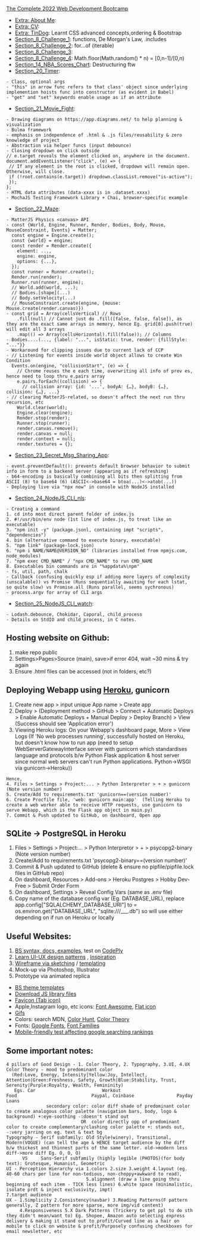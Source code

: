 [The Complete 2022 Web Development Bootcamp](https://www.udemy.com/course/the-complete-web-development-bootcamp)

- [Extra: About Me](Extra_About_Me): 
- [Extra: CV](Extra_CV): 
- [Extra: TinDog](Extra_TinDog): Learnt CSS advanced concepts,ordering & Bootstrap
- [Section_8_Challenge_1](Section_8_Challenge_1): functions, De Morgan's Law, .includes
- [Section_8_Challenge_2](Section_8_Challenge_2): for...of (iterable)
- [Section_8_Challenge_3](Section_8_Challenge_3): 
- [Section_8_Challenge_4](Section_8_Challenge_4): Math.floor(Math.random() * n) = [0,n-1]/[0,n)
- [Section_14_NBA_Scores_Chart](Section_14_NBA_Scores_Chart): Destructuring ftw
- [Section_20_Timer](Section_20_Timer): 
```
- Class, optional args
- "this" in arrow func refers to that class' object since underlying implemention hoists func into constructor (as evident in Babel)
- "get" and "set" keywords enable usage as if an attribute
```
- [Section_21_Movie_Fight](Section_21_Movie_Fight): 
```
- Drawing diagrams on https://app.diagrams.net/ to help planning & visualization
- Bulma framework
- emphasis on independence of .html & .js files/reusability & zero knowledge of project
- Abstraction via helper funcs (input debounce)
- Closing dropdown on click outside
// e.target reveals the element clicked on, anywhere in the document.
document.addEventListener("click", (e) => {
 // If any element in the root is clicked, dropdown will remain open. Otherwise, will close.
 if (!root.contains(e.target)) dropdown.classList.remove("is-active");
 });
};
- HTML data attributes (data-xxxx is in .dataset.xxxx)
- MochaJS Testing Framework Library + Chai, browser-specific example 
```
- [Section_22_Maze](Section_22_Maze): 
```
- MatterJS Physics <canvas> API
- const {World, Engine, Runner, Render, Bodies, Body, Mouse, MouseConstraint, Events} = Matter;
  const engine = Engine.create();
  const {world} = engine;
  const render = Render.create({
    element: ...,
    engine: engine,
    options: {...},
  });
  const runner = Runner.create();
  Render.run(render);
  Runner.run(runner, engine);
  // World.add(world, ...);
  // Bodies.[shape](...)
  // Body.setVelocity(...)
  // MouseConstraint.create(engine, {mouse: Mouse.create(render.canvas)})
- const grid = Array(cellsVertical) // Rows
    .fill(null) // Cannot just do .fill([false, false, false]), as they are the exact same arrays in memory, hence Eg. grid[0].push(true) will edit all 3 arrays
    .map(() => Array(cellsHorizontal).fill(false)); // Columns
- Bodies....(..., {label: "...", isStatic: true, render: {fillStyle: "..."}}
- Workaround for clipping issues due to current lack of CCP
- // Listening for events inside world object allows to create Win Condition
  Events.on(engine, "collisionStart", (e) => {
    // Chrome reuses the e each time, overwriting all info of prev es, hence need to loop thru e.pairs array
    e.pairs.forEach((collision) => {
      // collision array: {id: '...', bodyA: {…}, bodyB: {…}, collision: {…}, ...}
- // clearing MatterJS-related, so doesn't affect the next run thru recursion, etc
    World.clear(world);
    Engine.clear(engine);
    Render.stop(render);
    Runner.stop(runner);
    render.canvas.remove();
    render.canvas = null;
    render.context = null;
    render.textures = {};
```
- [Section_23_Secret_Msg_Sharing_App](Section_23_Secret_Msg_Sharing_App):
```
- event.preventDefault(): prevents default browser behavior to submit info in form to a backend server (appearing as if refreshing)
- b64-encoding is basically combining all bits then splitting from ASCII (8) to base64 (6) (ASCII<->base64 = btoa(...)<->atob(...))
- Deploying live via "npx now" in console with NodeJS installed
```
- [Section_24_NodeJS_CLI_nls](Section_24_NodeJS_CLI_nls):
```
- Creating a command
1. cd into most direct parent folder of index.js
2. #!/usr/bin/env node (1st line of index.js, to treat like an executable)
3. "npm init -y" (package.jsonl, containing impt "scripts", "dependencies")
4. bin (alternative command to execute binary, executable)
5. "npm link" (package-lock.json)
6. "npm i NAME/NAME@VERSION_NO" (libraries installed from npmjs.com, node_modules)
7. "npm exec CMD_NAME" / "npx CMD_NAME" to run CMD_NAME
8. Executables bin commands are in "%appdata%\npm"
- fs, util, path, chalk
- Callback (confusing quickly esp if adding more layers of complexity (unscalable)) vs Promise (Runs sequentially awaiting for each lstat, so quite slow) vs Promise.all (Runs parallel, seems sychronous)
- process.argv for array of CLI args
```
- [Section_25_NodeJS_CLI_watch](Section_25_NodeJS_CLI_watch):
```
- Lodash.debounce, Chokidar, Caporal, child_process
- Details on StdIO and child_process, in C notes.
```


## Hosting website on Github:
1. make repo public
2. Settings>Pages>Source (main), save>if error 404, wait ~30 mins & try again 
3. Ensure .html files can be accessed (not in folders, etc?)

## Deploying Webapp using [Heroku](https://www.heroku.com/), gunicorn
1. Create new app > input unique App name > Create app
2. Deploy > (Deployment method > GitHub > Connect + Automatic Deploys > Enable Automatic Deploys + Manual Deploy > Deploy Branch) > View (Success should see 'Application error')
3. Viewing Heroku logs: On your Webapp's dashboard page, More > View Logs (If 'No web processes running', successfully hosted on Heroku, but doesn't know how to run app (need to setup WebServerGatewayInterface server with gunicorn which standardises language and protocols b/w Python Flask application & host server since normal web servers can't run Python applications. Python->WSGI via gunicorn->Heroku))
```
Hence,
4. Files > Settings > Project:... > Python Interpretor > + > gunicorn (Note version number)
5. Create/Add to requirements.txt 'gunicorn==(version number)'
6. Create Procfile file, 'web: gunicorn main:app'  (Telling Heroku to create a web worker able to receive HTTP requests, use gunicorn to serve Webapp, which is the Flask app object in main.py)
7. Commit & Push updated to GitHub, on dashboard, Open app
```
## SQLite -> PostgreSQL in Heroku
1. Files > Settings > Project:... > Python Interpretor > + > psycopg2-binary (Note version number)
2. Create/Add to requirements.txt 'psycopg2-binary==(version number)'
3. Commit & Push updated to GitHub (delete & ensure no pipfile/pipfile.lock files in GitHub repo)
4. On dashboard, Resources > Add-ons > Heroku Postgres > Hobby Dev-Free > Submit Order Form
5. On dashboard, Settings > Reveal Config Vars (same as .env file)
6. Copy name of the database config var (Eg. DATABASE_URL), replace app.config["SQLALCHEMY_DATABASE_URI"] to = os.environ.get("DATABASE_URL", "sqlite:///___.db") so will use either depending on if run on Heroku or locally

## Useful Websites:
1. [BS syntax, docs, examples](https://getbootstrap.com/docs/5.1/), test on [CodePly](https://www.codeply.com/)
2. [Learn UI-UX design patterns](http://ui-patterns.com/patterns) , [Inspiration](https://dribbble.com/search)
3. [Wireframe via sketching](https://sneakpeekit.com/)  / [templating](https://balsamiq.cloud/)
4. Mock-up via Photoshop, Illustrator
5. Prototype via animated replica

- [BS theme templates](https://startbootstrap.com/themes)
- [Download JS library files](https://cdnjs.com/)
- [Favicon (Tab icon)](https://favicon.io/)
- Apple,Instagram logo, etc icons: [Font Awesome](https://fontawesome.com/icons), [Flat icon](https://www.flaticon.com/)
- [Gifs](https://giphy.com/)
- Colors: search <colors> MDN, [Color Hunt](colorhunt.co), [Color Theory](https://color.adobe.com/create/color-wheel)
- Fonts: [Google Fonts](https://fonts.google.com/), [Font Families](https://www.cssfontstack.com/)
- [Mobile-friendly test affecting google searching rankings](https://search.google.com/test/mobile-friendly)

## Some important notes:
```
4 pillars of Good Design - 1. Color Theory, 2. Typography, 3.UI, 4.UX
Color Theory - mood to predominant color 
  (Red:Love, Energy, Intensity|Yellow:Joy, Intellect, Attention|Green:Freshness, Safety, Growth|Blue:Stability, Trust, Serenity|Purple:Royalty, Wealth, Femininity)
   Egs. Car                         Workout                         Food                            Paypal, Coinbase                Payday Loans
               secondary color: color diff shade of predominant color to create analogous color palette (navigation bars, body, logo & background) +:eye-soothing -:doesn't stand out
                            OR  color directly opp of predominant color to create complementary/clashing color palette +: stands out, -:very jarring on eg. text & text bg
Typography - Serif subfamily: Old Style(winery), Transitional, Modern(VOGUE) (can tell the age & HENCE target audience by the diff b/w thickest and thinnest parts of the same letter. old->modern less diff->more diff Eg. O, O, O)
      VS     Sans-Serif subfamily (highly legible (PHOTOS)(for body text): Grotesque, Humanist, Geometric
UI - Perception Hierarchy via 1.colors 2.size 3.weight 4.layout (eg. 40-60 chars per line for non-tedious, non-choppy+awkward to read),
                              5.alignment (draw a line going thru beginning of each item - TICK less lines) 6.white space (minimalistic, isolate prdt & inject exclusivity, impt)                               7.target audience
UX - 1.Simplicity 2.Consistency(navbar) 3.Reading Patterns(F pattern generally, Z pattern for more sparse, more img/vid content)
     4.Responsiveness 5.X Dark Patterns (Trickery to get ppl to do sth they didn't mean/want to) Eg. Shopee, Amazon auto selecting express delivery & making it stand out to profit/Curved line as a hair on mobile to click on website & profit/Purposely confusing checkboxes for email newsletter, etc
```
